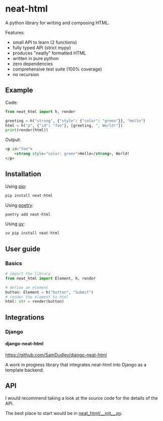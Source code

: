 # neat-html

A python library for writing and composing HTML.

Features:

- small API to learn (2 functions)
- fully typed API (strict mypy)
- produces "neatly" formatted HTML
- written in pure python
- zero dependencies
- comprehensive test suite (100% coverage)
- no recursion

## Example

Code:

```python
from neat_html import h, render

greeting = h("strong", {"style": {"color": "green"}}, "Hello")
html = h("p", {"id": "foo"}, [greeting, ", World!"])
print(render(html))
```

Output:

```html
<p id="foo">
    <strong style="color: green">Hello</strong>, World!
</p>
```

## Installation

Using [pip](https://pip.pypa.io/en/stable/):

```bash
pip install neat-html
```

Using [poetry](https://python-poetry.org/):

```bash
poetry add neat-html
```

Using [uv](https://github.com/astral-sh/uv):

```bash
uv pip install neat-html
```

## User guide

### Basics

```python
# import the library
from neat_html import Element, h, render

# define an element
button: Element = h("button", "Submit")
# render the element to html
html: str = render(button)
```

## Integrations

### Django

#### django-neat-html

https://github.com/SamDudley/django-neat-html

A work in progress library that integrates neat-html into Django as a template backend.

## API

I would recommend taking a look at the source code for the details of the API.

The best place to start would be in [neat_html/\_\_init\_\_.py](neat_html/__init__.py).
